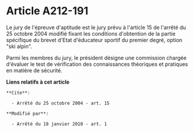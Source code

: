 # Article A212-191

Le jury de l'épreuve d'aptitude est le jury prévu à l'article 15 de l'arrêté du 25 octobre 2004 modifié fixant les conditions
d'obtention de la partie spécifique du brevet d'Etat d'éducateur sportif du premier degré, option "ski alpin".

Parmi les membres du jury, le président désigne une commission chargée d'évaluer le test de vérification des connaissances
théoriques et pratiques en matière de sécurité.

**Liens relatifs à cet article**

	**Cite**:

	  - Arrêté du 25 octobre 2004 - art. 15

	**Modifié par**:

	  - Arrêté du 18 janvier 2010 - art. 1
